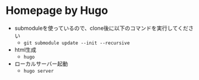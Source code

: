 # Homepage by Hugo
- submoduleを使っているので、clone後に以下のコマンドを実行してください
    - `git submodule update --init --recursive`
- html生成
    - `hugo`
- ローカルサーバー起動
    - `hugo server`